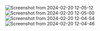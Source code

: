 ![Screenshot from 2024-02-20 12-05-12](https://github.com/AyushRudra/Angular-DashBoard/assets/153734147/311c1159-4977-4fae-92cd-85167b9ed46d)
![Screenshot from 2024-02-20 12-05-00](https://github.com/AyushRudra/Angular-DashBoard/assets/153734147/42c7040f-e40e-4f87-a5ff-e86b8602466d)
![Screenshot from 2024-02-20 12-04-54](https://github.com/AyushRudra/Angular-DashBoard/assets/153734147/8b294427-efc9-4284-8c6a-15ca6e4f7225)
![Screenshot from 2024-02-20 12-04-46](https://github.com/AyushRudra/Angular-DashBoard/assets/153734147/690d25ae-23ef-4e1c-aa6d-bbda244a3e1f)
